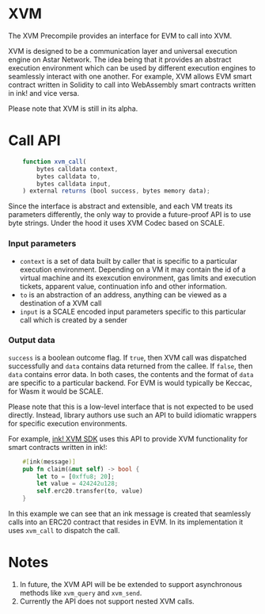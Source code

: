 
# XVM

The XVM Precompile provides an interface for EVM to call into XVM.

XVM is designed to be a communication layer and universal execution engine on Astar Network. The idea being that it provides an abstract execution environment which can be used by different execution engines to seamlessly interact with one another. For example, XVM allows EVM smart contract written in Solidity to call into WebAssembly smart contracts written in ink! and vice versa.

Please note that XVM is still in its alpha.

# Call API

```js
    function xvm_call(
        bytes calldata context,
        bytes calldata to,
        bytes calldata input,
    ) external returns (bool success, bytes memory data);
```

Since the interface is abstract and extensible, and each VM treats its parameters differently, the only way to provide a future-proof API is to use byte strings. Under the hood it uses XVM Codec based on SCALE.

### Input parameters

- `context` is a set of data built by caller that is specific to a particular execution environment. Depending on a VM it may contain the id of a virtual machine and its exexcution environment, gas limits and execution tickets, apparent value, continuation info and other information.
- `to` is an abstraction of an address, anything can be viewed as a destination of a XVM call
- `input` is a SCALE encoded input parameters specific to this particular call which is created by a sender

### Output data
`success` is a boolean outcome flag. If `true`, then XVM call was dispatched successfully and `data` contains data returned from the callee. If `false`, then `data` contains error data. In both cases, the contents and the format of `data` are specific to a particular backend. For EVM is would typically be Keccac, for Wasm it would be SCALE.

Please note that this is a low-level interface that is not expected to be used directly. Instead, library authors use such an API to build idiomatic wrappers for specific execution environments.

For example, [ink! XVM SDK](https://github.com/AstarNetwork/ink-xvm-sdk) uses this API to provide XVM functionality for smart contracts written in ink!:
```rust
    #[ink(message)]
    pub fn claim(&mut self) -> bool {
        let to = [0xffu8; 20];
        let value = 424242u128;
        self.erc20.transfer(to, value)
    }
```

In this example we can see that an ink message is created that seamlessly calls into an ERC20 contract that resides in EVM. In its implementation it uses `xvm_call` to dispatch the call.

# Notes

1. In future, the XVM API will be be extended to support asynchronous methods like `xvm_query` and `xvm_send`.
2. Currently the API does not support nested XVM calls.
